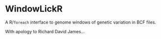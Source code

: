 # WindowLickR

A R/`foreach` interface to genome windows of genetic variation in BCF files.

With apology to Richard David James...
